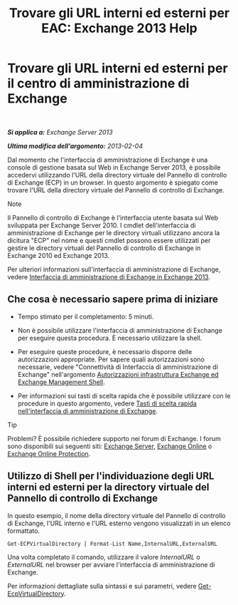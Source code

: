 ﻿---
title: 'Trovare gli URL interni ed esterni per EAC: Exchange 2013 Help'
TOCTitle: Trovare gli URL interni ed esterni per il centro di amministrazione di Exchange
ms:assetid: 3ddb30ff-a405-4b9d-8d77-2d7a3a5ab8fa
ms:mtpsurl: https://technet.microsoft.com/it-it/library/JJ680108(v=EXCHG.150)
ms:contentKeyID: 50480423
ms.date: 01/04/2018
mtps_version: v=EXCHG.150
ms.translationtype: HT
---

# Trovare gli URL interni ed esterni per il centro di amministrazione di Exchange

 

_**Si applica a:** Exchange Server 2013_

_**Ultima modifica dell'argomento:** 2013-02-04_

Dal momento che l'interfaccia di amministrazione di Exchange è una console di gestione basata sul Web in Exchange Server 2013, è possibile accedervi utilizzando l'URL della directory virtuale del Pannello di controllo di Exchange (ECP) in un browser. In questo argomento è spiegato come trovare l'URL della directory virtuale del Pannello di controllo di Exchange.


> [!NOTE]
> Il Pannello di controllo di Exchange è l'interfaccia utente basata sul Web sviluppata per Exchange Server 2010. I cmdlet dell'interfaccia di amministrazione di Exchange per le directory virtuali utilizzano ancora la dicitura "ECP" nel nome e questi cmdlet possono essere utilizzati per gestire le directory virtuali del Pannello di controllo di Exchange in Exchange&nbsp;2010 ed Exchange 2013.



Per ulteriori informazioni sull'interfaccia di amministrazione di Exchange, vedere [Interfaccia di amministrazione di Exchange in Exchange 2013](exchange-admin-center-in-exchange-2013-exchange-2013-help.md).

## Che cosa è necessario sapere prima di iniziare

  - Tempo stimato per il completamento: 5 minuti.

  - Non è possibile utilizzare l'interfaccia di amministrazione di Exchange per eseguire questa procedura. È necessario utilizzare la shell.

  - Per eseguire queste procedure, è necessario disporre delle autorizzazioni appropriate. Per sapere quali autorizzazioni sono necessarie, vedere "Connettività di Interfaccia di amministrazione di Exchange" nell'argomento [Autorizzazioni infrastruttura Exchange ed Exchange Management Shell](exchange-and-shell-infrastructure-permissions-exchange-2013-help.md).

  - Per informazioni sui tasti di scelta rapida che è possibile utilizzare con le procedure in questo argomento, vedere [Tasti di scelta rapida nell'interfaccia di amministrazione di Exchange](keyboard-shortcuts-in-the-exchange-admin-center-exchange-online-protection-help.md).


> [!TIP]
> Problemi? È possibile richiedere supporto nei forum di Exchange. I forum sono disponibili sui seguenti siti: <A href="https://go.microsoft.com/fwlink/p/?linkid=60612">Exchange Server</A>, <A href="https://go.microsoft.com/fwlink/p/?linkid=267542">Exchange Online</A> o <A href="https://go.microsoft.com/fwlink/p/?linkid=285351">Exchange Online Protection</A>.



## Utilizzo di Shell per l'individuazione degli URL interni ed esterni per la directory virtuale del Pannello di controllo di Exchange

In questo esempio, il nome della directory virtuale del Pannello di controllo di Exchange, l'URL interno e l'URL esterno vengono visualizzati in un elenco formattato.

    Get-ECPVirtualDirectory | Format-List Name,InternalURL,ExternalURL

Una volta completato il comando, utilizzare il valore *InternalURL* o *ExternalURL* nel browser per avviare l'interfaccia di amministrazione di Exchange.

Per informazioni dettagliate sulla sintassi e sui parametri, vedere [Get-EcpVirtualDirectory](https://technet.microsoft.com/it-it/library/dd351058\(v=exchg.150\)).

